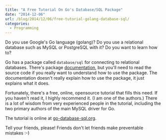 ```yaml
---
title: "A Free Tutorial On Go's Database/SQL Package"
date: "2014-12-06"
url: /blog/2014/12/06/free-tutorial-golang-database-sql/
categories:
  - Programming
---
```


Do you use Google's Go language (golang)? Do you use a relational database such as MySQL
or PostgreSQL with it? Do you want to learn how to?

Go has a package called `database/sql` for connecting to relational databases.
There's package [documentation](http://golang.org/pkg/database/sql/), but you'll
need to read the source code if you really want to understand how to use the
package. The documentation doesn't really explain how to use the package, it
just explains what it does.

Fortunately, there's a free, online, opensource tutorial that fills this need.
If you haven't read it, I highly recommend it. (I am one of the authors.) There
is a lot of wisdom from very experienced people in the tutorial, including the
two primary authors of the main MySQL driver for Go.

The tutorial is online at [go-database-sql.org](http://go-database-sql.org/).

Tell your friends, please! Friends don't let friends make preventable mistakes
:-)
